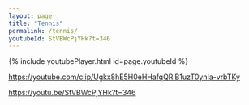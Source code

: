 ```yaml
---
layout: page
title: "Tennis"
permalink: /tennis/
youtubeId: StVBWcPjYHk?t=346 
---
```


{% include youtubePlayer.html id=page.youtubeId %}


https://youtube.com/clip/Ugkx8hE5H0eHHafqQRlB1uzT0ynIa-vrbTKy

https://youtu.be/StVBWcPjYHk?t=346
